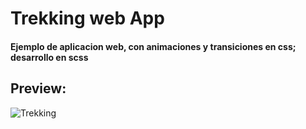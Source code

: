 # Trekking web App

#### Ejemplo de aplicacion web, con animaciones y transiciones en css; desarrollo en scss

## Preview: 

![Trekking](https://user-images.githubusercontent.com/60223915/83199785-e4987700-a10f-11ea-8aea-5d68eb560d35.jpg)



